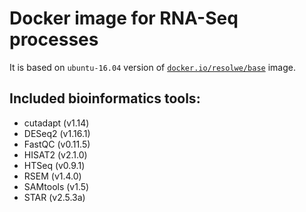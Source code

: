 # Docker image for RNA-Seq processes

It is based on `ubuntu-16.04` version of [`docker.io/resolwe/base`](
https://hub.docker.com/r/resolwe/base/) image.

Included bioinformatics tools:
------------------------------
* cutadapt (v1.14)
* DESeq2 (v1.16.1)
* FastQC (v0.11.5)
* HISAT2 (v2.1.0)
* HTSeq (v0.9.1)
* RSEM (v1.4.0)
* SAMtools (v1.5)
* STAR (v2.5.3a)
